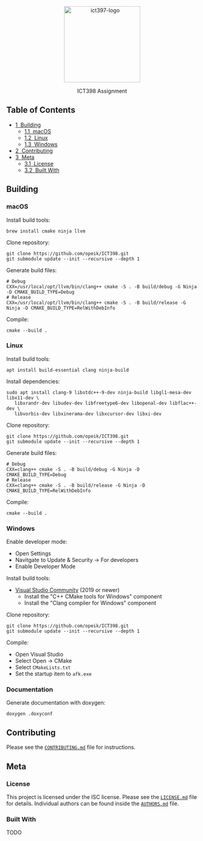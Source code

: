 <div align=center>
  <img src="https://i.imgur.com/ltfhqiW.png" alt="ict397-logo" width="200">
  <p>
    ICT398 Assignment
  </p>
</div>

## Table of Contents
* [1&nbsp;&nbsp;Building](#building)
  * [1.1&nbsp;&nbsp;macOS](#macos)
  * [1.2&nbsp;&nbsp;Linux](#linux)
  * [1.3&nbsp;&nbsp;Windows](#windows)
* [2&nbsp;&nbsp;Contributing](#contributing)
* [3&nbsp;&nbsp;Meta](#meta)
  * [3.1&nbsp;&nbsp;License](#license)
  * [3.2&nbsp;&nbsp;Built With](#built-with)

## Building
### macOS
Install build tools:
```
brew install cmake ninja llvm
```

Clone repository:
```
git clone https://github.com/opeik/ICT398.git
git submodule update --init --recursive --depth 1
```

Generate build files:
```
# Debug
CXX=/usr/local/opt/llvm/bin/clang++ cmake -S . -B build/debug -G Ninja -D CMAKE_BUILD_TYPE=Debug
# Release
CXX=/usr/local/opt/llvm/bin/clang++ cmake -S . -B build/release -G Ninja -D CMAKE_BUILD_TYPE=RelWithDebInfo
```

Compile:
```
cmake --build .
```

### Linux
Install build tools:
```
apt install build-essential clang ninja-build
```

Install dependencies:
```
sudo apt install clang-9 libstdc++-9-dev ninja-build libgl1-mesa-dev libx11-dev \
   libxrandr-dev libudev-dev libfreetype6-dev libopenal-dev libflac++-dev \
   libvorbis-dev libxinerama-dev libxcursor-dev libxi-dev
```

Clone repository:
```
git clone https://github.com/opeik/ICT398.git
git submodule update --init --recursive --depth 1
```

Generate build files:
```
# Debug
CXX=clang++ cmake -S . -B build/debug -G Ninja -D CMAKE_BUILD_TYPE=Debug
# Release
CXX=clang++ cmake -S . -B build/release -G Ninja -D CMAKE_BUILD_TYPE=RelWithDebInfo
```

Compile:
```
cmake --build .
```

### Windows
Enable developer mode:
* Open Settings
* Navitgate to Update & Security → For developers
* Enable Developer Mode

Install build tools:
* [Visual Studio Community][2] (2019 or newer)
  * Install the "C++ CMake tools for Windows" component
  * Install the "Clang compiler for Windows" component

Clone repository:
```
git clone https://github.com/opeik/ICT398.git
git submodule update --init --recursive --depth 1
```

Compile:
* Open Visual Studio
* Select Open → CMake
* Select `CMakeLists.txt`
* Set the startup item to `afk.exe`

### Documentation
Generate documentation with doxygen:
```
doxygen .doxyconf
```

## Contributing
Please see the [`CONTRIBUTING.md`](CONTRIBUTING.md) file for instructions.

## Meta
### License
This project is licensed under the ISC license. Please see the [`LICENSE.md`](LICENSE.md)
file for details. Individual authors can be found inside the [`AUTHORS.md`](AUTHORS.md) file.

### Built With
TODO

[1]: https://github.com/microsoft/vcpkg#quick-start
[2]: https://visualstudio.microsoft.com/downloads/
